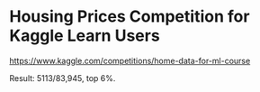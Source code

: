 # Housing Prices Competition for Kaggle Learn Users

https://www.kaggle.com/competitions/home-data-for-ml-course

Result: 5113/83,945, top 6%.
